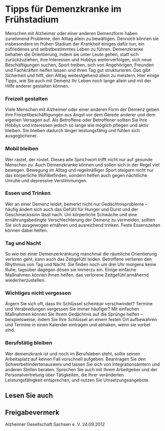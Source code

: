 # Tipps für Demenzkranke im Frühstadium

Menschen mit Alzheimer oder einer anderen Demenzform haben zunehmend Probleme, den Alltag allein zu bewältigen. Dennoch können sie insbesondere im frühen Stadium der Krankheit einiges dafür tun, ein zufriedenes und selbstbestimmtes Leben zu führen. Demenzkranke behalten die Orientierung, indem sie unter Leute gehen, statt sich zurückzuziehen, ihre Interessen und Hobbys weiterverfolgen, sich neue Beschäftigungen suchen, Sport treiben, sich von Angehörigen, Freunden und Fachkräften helfen lassen und ihren Tag gut strukturieren. Das gibt Sicherheit und hilft, den Alltag weitestgehend allein zu meistern. Hier einige Tipps, wie Sie auch mit Demenz Ihr Leben noch lange allein und mit der Hilfe anderer gestalten können.

### Freizeit gestalten

Viele Menschen mit Alzheimer oder einer anderen Form der Demenz geben ihre Freizeitbeschäftigungen aus Angst vor dem Gerede anderer und dem eigenen Versagen auf. Als Betroffene oder Betroffener sollten Sie Ihre Hobbys und Interessen jedoch so lange wie möglich pflegen und aktiv bleiben. Sie bleiben dadurch länger leistungsfähig und fühlen sich ausgeglichener.

### Mobil bleiben

Wer rastet, der rostet. Dieses alte Sprichwort trifft nicht nur auf gesunde Menschen zu. Auch Demenzkranke können und sollen sich in der Regel viel bewegen. Bewegung im Alltag und regelmäßiger Sport steigern nicht nur das körperliche Wohlbefinden, sondern helfen auch gegen nächtliche Unruhe und depressive Verstimmungen.

### Essen und Trinken

Wer an einer Demenz leidet, bemerkt nicht nur Gedächtnisprobleme – häufig ändert sich auch das Gefühl für Hunger und Durst und der Geschmackssinn lässt nach. Um körperliche Schwäche und eine ernährungsbedingte Verschlechterung der Demenz zu vermeiden, sollten Sie sich ausgewogen ernähren und ausreichend trinken. Feste Essenszeiten können dabei helfen.

### Tag und Nacht

So wie bei einer Demenzerkrankung manchmal die räumliche Orientierung verloren geht, kann auch das Zeitgefühl leiden. Betroffene verlieren den Rhythmus von Tag und Nacht. Sie finden noch um drei Uhr morgens keine Ruhe, tagsüber dagegen dösen sie immerzu ein. Einige einfache Maßnahmen können Ihnen helfen, das verlorene Zeitgefühl annähernd wiederherzustellen.

### Wichtiges nicht vergessen

Ärgern Sie sich oft, dass Ihr Schlüssel scheinbar verschwindet? Termine und Verabredungen vergessen Sie immer häufiger? Mit einfachen Maßnahmen können Sie Ihrem Gedächtnis auf die Sprünge helfen – beispielsweise, indem Sie Ihre Schlüssel an einem festen Ort aufbewahren und Termine in einen Kalender eintragen und abhaken, wenn sie vorbei sind.

### Berufstätig bleiben

Wer demenzkrank ist und noch im Berufsleben steht, sollte seinen Arbeitsplatz auf keinen Fall vorschnell aufgeben. Beantragen Sie den Schwerbehindertenausweis und lassen Sie sich von Integrationsämtern und anderen Stellen beraten. Sprechen Sie auch mit Ihrem Arbeitgeber und der Personalvertretung über Tätigkeiten, die Ihrer veränderten Leistungsfähigkeit entsprechen, und nutzen Sie Umsetzungsangebote.

## Lesen Sie auch

## Freigabevermerk

Alzheimer Gesellschaft Sachsen e. V. 24.09.2012
